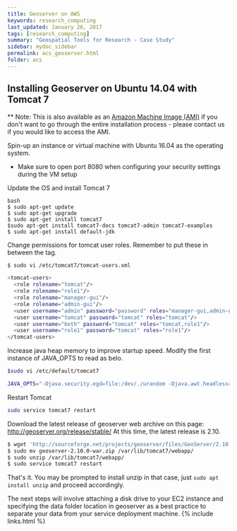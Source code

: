 ```yaml
---
title: Geoserver on AWS
keywords: research_computing
last_updated: January 26, 2017
tags: [research_computing]
summary: "Geospatial Tools for Research - Case Study"
sidebar: mydoc_sidebar
permalink: acs_geoserver.html
folder: acs
---
```


## Installing Geoserver on Ubuntu 14.04 with Tomcat 7
** Note: This is also available as an [Amazon Machine Image (AMI)](http://docs.aws.amazon.com/AWSEC2/latest/UserGuide/AMIs.html) 
if you don't want to go through the entire installation process - please contact us if you would like to access the AMI.

Spin-up an instance or virtual machine with Ubuntu 16.04 as the operating system. 
  * Make sure to open port 8080 when configuring your security settings during the VM setup

Update the OS and install Tomcat 7

```
bash
$ sudo apt-get update
$ sudo apt-get upgrade
$ sudo apt-get install tomcat7
$sudo apt-get install tomcat7-docs tomcat7-admin tomcat7-examples
$ sudo apt-get install default-jdk
```

Change permissions for tomcat user roles. Remember to put these in between the <tomcat-users></tomcat-users> tag. 

```bash
$ sudo vi /etc/tomcat7/tomcat-users.xml

<tomcat-users>
  <role rolename="tomcat"/>
  <role rolename="role1"/>
  <role rolename="manager-gui"/>
  <role rolename="admin-gui"/>
  <user username="admin" password="password" roles="manager-gui,admin-gui"/>
  <user username="tomcat" password="tomcat" roles="tomcat"/>
  <user username="both" password="tomcat" roles="tomcat,role1"/>
  <user username="role1" password="tomcat" roles="role1"/>
</tomcat-users>
```

Increase java heap memory to improve startup speed. Modify the first instance of JAVA_OPTS to read as belo. 

```bash
$sudo vi /etc/default/tomcat7

JAVA_OPTS="-Djava.security.egd=file:/dev/./urandom -Djava.awt.headless=true -Xmx1024m -XX:MaxPermSize=512m -XX:+UseConcMarkSweepGC"

```

Restart Tomcat

```bash
sudo service tomcat7 restart
```

Download the latest release of geoserver web archive on this page: http://geoserver.org/release/stable/
At this time, the latest release is 2.10.

```bash
$ wget 'http://sourceforge.net/projects/geoserver/files/GeoServer/2.10.0/geoserver-2.10.0-war.zip'
$ sudo mv geoserver-2.10.0-war.zip /var/lib/tomcat7/webapp/
$ sudo unzip /var/lib/tomcat7/webapp/
$ sudo service tomcat7 restart
```

That's it. You may be prompted to install unzip in that case, just `sudo apt install unzip` and proceed accordingly. 

The next steps will involve attaching a disk drive to your EC2 instance and specifying the data folder location in 
geoserver as a best practice to separate your data from your service deployment machine. 
{% include links.html %}
